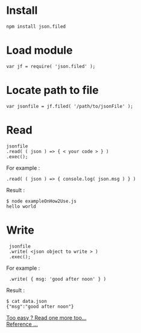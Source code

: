# Install
    npm install json.filed


# Load module
    var jf = require( 'json.filed' );


# Locate path to file
    var jsonfile = jf.filed( '/path/to/jsonFile' );


# Read
    jsonfile
    .read( ( json ) => { < your code > } )
    .exec();

For example :

    .read( ( json ) => { console.log( json.msg ) } )

Result :

    $ node exampleOnHow2Use.js
    hello world


# Write
     jsonfile
     .write( <json object to write > )
     .exec();


For example :

     .write( { msg: 'good after noon' } )

Result :

    $ cat data.json
    {"msg":"good after noon"}

[Too easy ? Read one more too...](./how2use_2.md)<br/>
[Reference ...](/reference.md)
